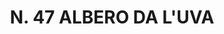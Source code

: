 ---
title: "N. 47 ALBERO DA L'UVA"
plant-name: "N. 47'UVA"
plant-number: "047"
plant-img1: "/assets/img/plant047_verso.jpg"
plant-img2: "/assets/img/plant047.jpg"
plant-xml: "/assets/xml/plant047.xml"
plant-title: "N. 47 ALBERO DA L'UVA"
plant-taxon-link: "http://www.worldfloraonline.org/taxon/wfo-0001008273"
plant-taxon-content: "[Prunus Padus L.]"
layout: single-xml
---